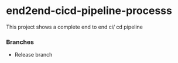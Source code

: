 # end2end-cicd-pipeline-processs

This project shows a complete end to end ci/ cd pipeline 

### Branches

- Release branch

